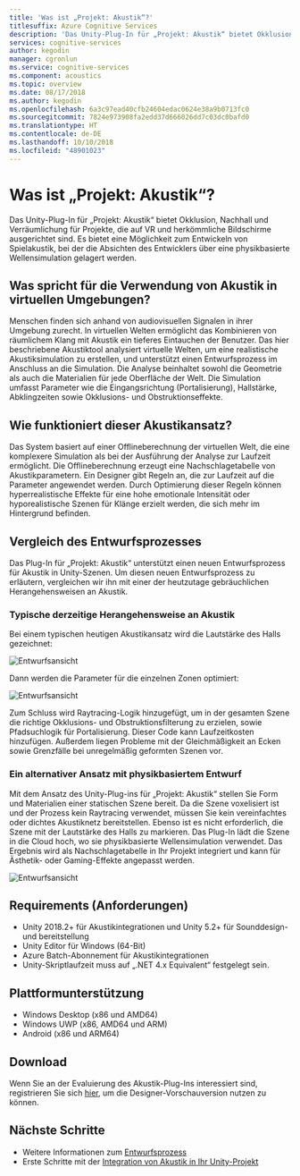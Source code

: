 ```yaml
---
title: 'Was ist „Projekt: Akustik“?'
titlesuffix: Azure Cognitive Services
description: 'Das Unity-Plug-In für „Projekt: Akustik“ bietet Okklusion, Nachhall und Verräumlichung für Projekte, die auf VR und herkömmliche Bildschirme ausgerichtet sind.'
services: cognitive-services
author: kegodin
manager: cgronlun
ms.service: cognitive-services
ms.component: acoustics
ms.topic: overview
ms.date: 08/17/2018
ms.author: kegodin
ms.openlocfilehash: 6a3c97ead40cfb24604edac0624e38a9b0713fc0
ms.sourcegitcommit: 7824e973908fa2edd37d666026dd7c03dc0bafd0
ms.translationtype: HT
ms.contentlocale: de-DE
ms.lasthandoff: 10/10/2018
ms.locfileid: "48901023"
---
```

# <a name="what-is-project-acoustics"></a>Was ist „Projekt: Akustik“?
Das Unity-Plug-In für „Projekt: Akustik“ bietet Okklusion, Nachhall und Verräumlichung für Projekte, die auf VR und herkömmliche Bildschirme ausgerichtet sind. Es bietet eine Möglichkeit zum Entwickeln von Spielakustik, bei der die Absichten des Entwicklers über eine physikbasierte Wellensimulation gelagert werden.

## <a name="why-use-acoustics-in-virtual-environments"></a>Was spricht für die Verwendung von Akustik in virtuellen Umgebungen?
Menschen finden sich anhand von audiovisuellen Signalen in ihrer Umgebung zurecht. In virtuellen Welten ermöglicht das Kombinieren von räumlichem Klang mit Akustik ein tieferes Eintauchen der Benutzer. Das hier beschriebene Akustiktool analysiert virtuelle Welten, um eine realistische Akustiksimulation zu erstellen, und unterstützt einen Entwurfsprozess im Anschluss an die Simulation. Die Analyse beinhaltet sowohl die Geometrie als auch die Materialien für jede Oberfläche der Welt. Die Simulation umfasst Parameter wie die Eingangsrichtung (Portalisierung), Hallstärke, Abklingzeiten sowie Okklusions- und Obstruktionseffekte.

## <a name="how-does-this-approach-to-acoustics-work"></a>Wie funktioniert dieser Akustikansatz?
Das System basiert auf einer Offlineberechnung der virtuellen Welt, die eine komplexere Simulation als bei der Ausführung der Analyse zur Laufzeit ermöglicht. Die Offlineberechnung erzeugt eine Nachschlagetabelle von Akustikparametern. Ein Designer gibt Regeln an, die zur Laufzeit auf die Parameter angewendet werden. Durch Optimierung dieser Regeln können hyperrealistische Effekte für eine hohe emotionale Intensität oder hyporealistische Szenen für Klänge erzielt werden, die sich mehr im Hintergrund befinden.

## <a name="design-process-comparison"></a>Vergleich des Entwurfsprozesses
Das Plug-In für „Projekt: Akustik“ unterstützt einen neuen Entwurfsprozess für Akustik in Unity-Szenen. Um diesen neuen Entwurfsprozess zu erläutern, vergleichen wir ihn mit einer der heutzutage gebräuchlichen Herangehensweisen an Akustik.

### <a name="typical-approach-to-acoustics-today"></a>Typische derzeitige Herangehensweise an Akustik
Bei einem typischen heutigen Akustikansatz wird die Lautstärke des Halls gezeichnet:

![Entwurfsansicht](media/reverbZonesAltSPace2.png)

Dann werden die Parameter für die einzelnen Zonen optimiert:

![Entwurfsansicht](media/TooManyReverbParameters.png)

Zum Schluss wird Raytracing-Logik hinzugefügt, um in der gesamten Szene die richtige Okklusions- und Obstruktionsfilterung zu erzielen, sowie Pfadsuchlogik für Portalisierung. Dieser Code kann Laufzeitkosten hinzufügen. Außerdem liegen Probleme mit der Gleichmäßigkeit an Ecken sowie Grenzfälle bei unregelmäßig geformten Szenen vor.

### <a name="an-alternative-approach-with-physics-based-design"></a>Ein alternativer Ansatz mit physikbasiertem Entwurf
Mit dem Ansatz des Unity-Plug-ins für „Projekt: Akustik“ stellen Sie Form und Materialien einer statischen Szene bereit. Da die Szene voxelisiert ist und der Prozess kein Raytracing verwendet, müssen Sie kein vereinfachtes oder dichtes Akustiknetz bereitstellen. Ebenso ist es nicht erforderlich, die Szene mit der Lautstärke des Halls zu markieren. Das Plug-In lädt die Szene in die Cloud hoch, wo sie physikbasierte Wellensimulation verwendet. Das Ergebnis wird als Nachschlagetabelle in Ihr Projekt integriert und kann für Ästhetik- oder Gaming-Effekte angepasst werden.

![Entwurfsansicht](media/GearsWithVoxels.jpg)

## <a name="requirements"></a>Requirements (Anforderungen)
* Unity 2018.2+ für Akustikintegrationen und Unity 5.2+ für Sounddesign- und bereitstellung
* Unity Editor für Windows (64-Bit)
* Azure Batch-Abonnement für Akustikintegrationen
* Unity-Skriptlaufzeit muss auf „.NET 4.x Equivalent“ festgelegt sein.

## <a name="platform-support"></a>Plattformunterstützung
* Windows Desktop (x86 und AMD64)
* Windows UWP (x86, AMD64 und ARM)
* Android (x86 und ARM64)

## <a name="download"></a>Download
Wenn Sie an der Evaluierung des Akustik-Plug-Ins interessiert sind, registrieren Sie sich [hier](https://forms.office.com/Pages/ResponsePage.aspx?id=v4j5cvGGr0GRqy180BHbRwMoAEhDCLJNqtVIPwQN6rpUOFRZREJRR0NIQllDOTQ1U0JMNVc4OFNFSy4u), um die Designer-Vorschauversion nutzen zu können.

## <a name="next-steps"></a>Nächste Schritte
* Weitere Informationen zum [Entwurfsprozess](design-process.md)
* Erste Schritte mit der [Integration von Akustik in Ihr Unity-Projekt](getting-started.md)

